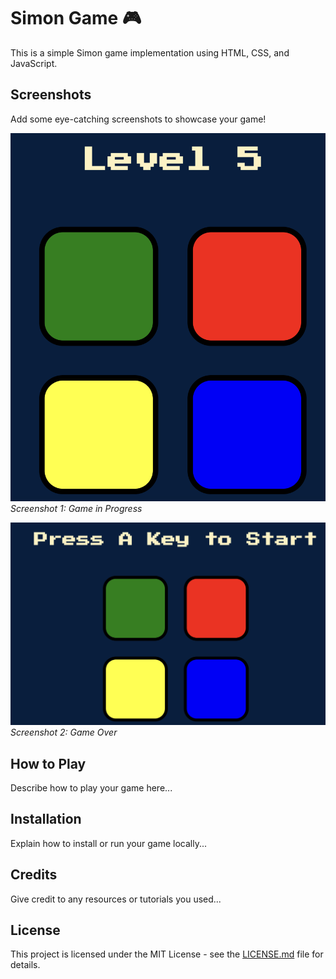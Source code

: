 # Simon Game 🎮

This is a simple Simon game implementation using HTML, CSS, and JavaScript.

## Screenshots

Add some eye-catching screenshots to showcase your game!

![Screenshot 1](Screenshot1.png)
*Screenshot 1: Game in Progress*

![Screenshot 2](Screenshot2.png)
*Screenshot 2: Game Over*

## How to Play

Describe how to play your game here...

## Installation

Explain how to install or run your game locally...

## Credits

Give credit to any resources or tutorials you used...

## License

This project is licensed under the MIT License - see the [LICENSE.md](LICENSE.md) file for details.

